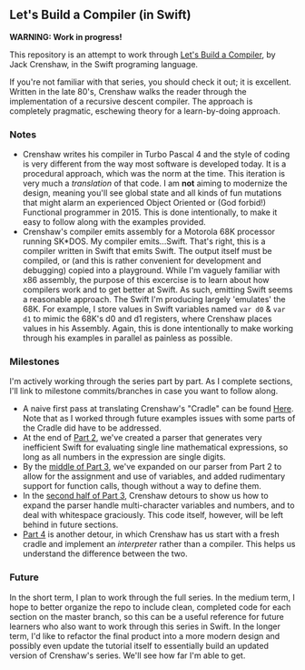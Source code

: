 ## Let's Build a Compiler (in Swift)

**WARNING: Work in progress!**

This repository is an attempt to work through [Let's Build a Compiler](http://www.compilers.iecc.com/crenshaw/), 
by Jack Crenshaw, in the Swift programing language.

If you're not familiar with that series, you should check it out; it is excellent.
Written in the late 80's, Crenshaw walks the reader through the implementation of a
recursive descent compiler. The approach is completely pragmatic, eschewing theory for
a learn-by-doing approach.

### Notes 

 * Crenshaw writes his compiler in Turbo Pascal 4 and the style of coding
  is very different from the way most software is developed today. It is a procedural approach,
  which was the norm at the time. This iteration is very much a *translation* of that code. I am **not**
  aiming to modernize the design, meaning you'll see global state and all kinds of fun mutations that
  might alarm an experienced Object Oriented or (God forbid!) Functional programmer in 2015.
  This is done intentionally, to make it easy to follow along with the examples provided.
 * Crenshaw's compiler emits assembly for a Motorola 68K processor running SK*DOS. My compiler emits...Swift.
 That's right, this is a compiler written in Swift that emits Swift. The output itself must be compiled, or
 (and this is rather convenient for development and debugging) copied into a playground. While I'm vaguely
 familiar with x86 assembly, the purpose of this excercise is to learn about how compilers work and to
 get better at Swift. As such, emitting Swift seems a reasonable approach. The Swift I'm producing largely 
 'emulates' the 68K. For example, I store values in Swift variables named `var d0` & `var d1` to mimic the 68K's
 d0 and d1 registers, where Crenshaw places values in his Assembly. Again, this is done intentionally to make
 working through his examples in parallel as painless as possible.

### Milestones

I'm actively working through the series part by part. As I complete sections, I'll link to milestone commits/branches 
in case you want to follow along.

 * A naive first pass at translating Crenshaw's "Cradle" can be found [Here](https://github.com/apbendi/LetsBuildACompilerInSwift/tree/Cradle). Note that as I worked through future examples
 issues with some parts of the Cradle did have to be addressed.
 * At the end of [Part 2](https://github.com/apbendi/LetsBuildACompilerInSwift/tree/Part2),
 we've created a parser that generates very inefficient Swift for evaluating
 single line mathematical expressions, so long as all numbers in the expression are single digits.
 * By the [middle of Part 3](https://github.com/apbendi/LetsBuildACompilerInSwift/tree/Part3),
 we've expanded on our parser from Part 2 to allow for the assignment and use of variables, and
 added rudimentary support for function calls, though without a way to define them.
 * In the [second half of Part 3](https://github.com/apbendi/LetsBuildACompilerInSwift/tree/part3-multi),
 Crenshaw detours to show us how to expand the parser handle multi-character
 variables and numbers, and to deal with whitespace graciously. This code itself, however, will be left behind in future
 sections.
 * [Part 4](https://github.com/apbendi/LetsBuildACompilerInSwift/tree/part4) is another detour,
 in which Crenshaw has us start with a fresh cradle and implement an *interpreter* rather than a compiler.
 This helps us understand the difference between the two.

### Future

In the short term, I plan to work through the full series.
In the medium term, I hope to better organize the repo to include clean, completed code for each section on the master branch, 
so this can be a useful reference for future learners who also want to work through this series in Swift. In the longer term, I'd
like to refactor the final product into a more modern design and possibly even update the tutorial itself
to essentially build an updated version of Crenshaw's series. We'll see how far I'm able to get.
